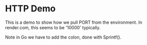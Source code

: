 # HTTP Demo

This is a demo to show how we pull PORT from the environment. In render.com, this seems to be '10000' typically.

Note in Go we have to add the colon, done with Sprintf().
